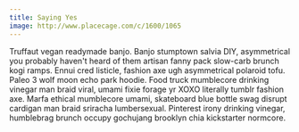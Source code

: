 ```yaml
---
title: Saying Yes
image: http://www.placecage.com/c/1600/1065
---
```

Truffaut vegan readymade banjo. Banjo stumptown salvia DIY, asymmetrical you probably haven't heard of them artisan fanny pack slow-carb brunch kogi ramps. Ennui cred listicle, fashion axe ugh asymmetrical polaroid tofu. Paleo 3 wolf moon echo park hoodie. Food truck mumblecore drinking vinegar man braid viral, umami fixie forage yr XOXO literally tumblr fashion axe. Marfa ethical mumblecore umami, skateboard blue bottle swag disrupt cardigan man braid sriracha lumbersexual. Pinterest irony drinking vinegar, humblebrag brunch occupy gochujang brooklyn chia kickstarter normcore.
